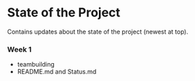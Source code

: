 # State of the Project

Contains updates about the state of the project (newest at top).

### Week 1

- teambuilding
- README.md and Status.md

